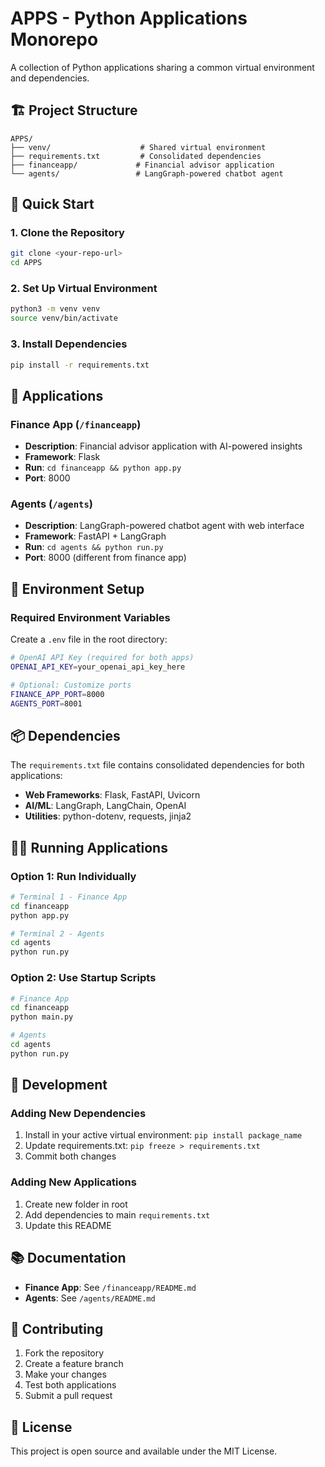 # APPS - Python Applications Monorepo

A collection of Python applications sharing a common virtual environment and dependencies.

## 🏗️ **Project Structure**

```
APPS/
├── venv/                    # Shared virtual environment
├── requirements.txt         # Consolidated dependencies
├── financeapp/             # Financial advisor application
└── agents/                 # LangGraph-powered chatbot agent
```

## 🚀 **Quick Start**

### 1. **Clone the Repository**
```bash
git clone <your-repo-url>
cd APPS
```

### 2. **Set Up Virtual Environment**
```bash
python3 -m venv venv
source venv/bin/activate
```

### 3. **Install Dependencies**
```bash
pip install -r requirements.txt
```

## 📱 **Applications**

### **Finance App** (`/financeapp`)
- **Description**: Financial advisor application with AI-powered insights
- **Framework**: Flask
- **Run**: `cd financeapp && python app.py`
- **Port**: 8000

### **Agents** (`/agents`)
- **Description**: LangGraph-powered chatbot agent with web interface
- **Framework**: FastAPI + LangGraph
- **Run**: `cd agents && python run.py`
- **Port**: 8000 (different from finance app)

## 🔧 **Environment Setup**

### **Required Environment Variables**
Create a `.env` file in the root directory:

```bash
# OpenAI API Key (required for both apps)
OPENAI_API_KEY=your_openai_api_key_here

# Optional: Customize ports
FINANCE_APP_PORT=8000
AGENTS_PORT=8001
```

## 📦 **Dependencies**

The `requirements.txt` file contains consolidated dependencies for both applications:

- **Web Frameworks**: Flask, FastAPI, Uvicorn
- **AI/ML**: LangGraph, LangChain, OpenAI
- **Utilities**: python-dotenv, requests, jinja2

## 🏃‍♂️ **Running Applications**

### **Option 1: Run Individually**
```bash
# Terminal 1 - Finance App
cd financeapp
python app.py

# Terminal 2 - Agents
cd agents
python run.py
```

### **Option 2: Use Startup Scripts**
```bash
# Finance App
cd financeapp
python main.py

# Agents
cd agents
python run.py
```

## 🧪 **Development**

### **Adding New Dependencies**
1. Install in your active virtual environment: `pip install package_name`
2. Update requirements.txt: `pip freeze > requirements.txt`
3. Commit both changes

### **Adding New Applications**
1. Create new folder in root
2. Add dependencies to main `requirements.txt`
3. Update this README

## 📚 **Documentation**

- **Finance App**: See `/financeapp/README.md`
- **Agents**: See `/agents/README.md`

## 🤝 **Contributing**

1. Fork the repository
2. Create a feature branch
3. Make your changes
4. Test both applications
5. Submit a pull request

## 📄 **License**

This project is open source and available under the MIT License.
